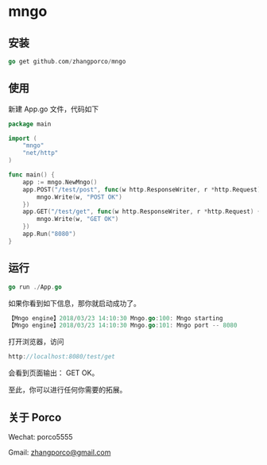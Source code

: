 # mngo

## 安装
```go
go get github.com/zhangporco/mngo
```

## 使用 

新建 App.go 文件，代码如下

```go
package main

import (
	"mngo"
	"net/http"
)

func main() {
	app := mngo.NewMngo()
	app.POST("/test/post", func(w http.ResponseWriter, r *http.Request) {
		mngo.Write(w, "POST OK")
	})
	app.GET("/test/get", func(w http.ResponseWriter, r *http.Request) {
		mngo.Write(w, "GET OK")
	})
	app.Run("8080")
}
```

## 运行
```go
go run ./App.go 
```

如果你看到如下信息，那你就启动成功了。

```go
【Mngo engine】2018/03/23 14:10:30 Mngo.go:100: Mngo starting
【Mngo engine】2018/03/23 14:10:30 Mngo.go:101: Mngo port -- 8080
```

打开浏览器，访问

```go
http://localhost:8080/test/get
```

会看到页面输出： GET OK。

至此，你可以进行任何你需要的拓展。

## 关于 Porco

Wechat: porco5555

Gmail:  zhangporco@gmail.com